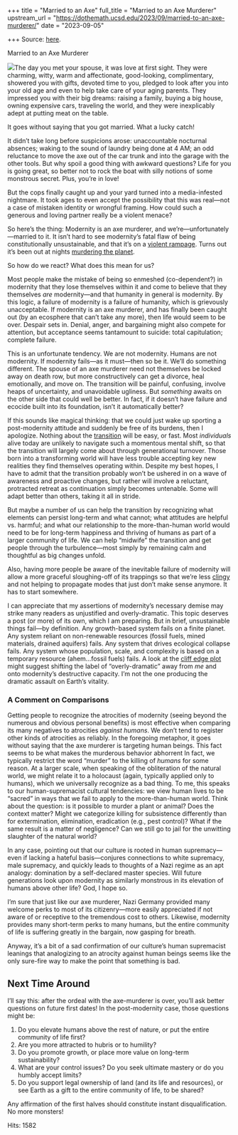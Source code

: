 +++
title = "Married to an Axe"
full_title = "Married to an Axe Murderer"
upstream_url = "https://dothemath.ucsd.edu/2023/09/married-to-an-axe-murderer/"
date = "2023-09-05"

+++
Source: [here](https://dothemath.ucsd.edu/2023/09/married-to-an-axe-murderer/).

Married to an Axe Murderer

[![](https://dothemath.ucsd.edu/wp-content/uploads/2023/09/axe-murderer-232x300.jpg)](https://dothemath.ucsd.edu/wp-content/uploads/2023/09/axe-murderer.jpg)The day you met your spouse, it was love at first sight. They were charming, witty, warm and affectionate, good-looking, complimentary, showered you with gifts, devoted time to you, pledged to look after you into your old age and even to help take care of your aging parents. They impressed you with their big dreams: raising a family, buying a big house, owning expensive cars, traveling the world, and they were inexplicably adept at putting meat on the table.

It goes without saying that you got married. What a lucky catch!

It didn’t take long before suspicions arose: unaccountable nocturnal absences; waking to the sound of laundry being done at 4 AM; an odd reluctance to move the axe out of the car trunk and into the garage with the other tools. But why spoil a good thing with awkward questions? Life for you is going great, so better not to rock the boat with silly notions of some monstrous secret. Plus, you’re in love!

But the cops finally caught up and your yard turned into a media-infested nightmare. It took ages to even accept the possibility that this was real—not a case of mistaken identity or wrongful framing. How could such a generous and loving partner really be a violent menace?

So here’s the thing: Modernity is an axe murderer, and we’re—unfortunately—married to it. It isn’t hard to see modernity’s fatal flaw of being constitutionally unsustainable, and that it’s on a [violent rampage](https://dothemath.ucsd.edu/2022/09/death-by-hockey-sticks/). Turns out it’s been out at nights [murdering the planet](https://dothemath.ucsd.edu/2023/08/ecological-cliff-edge/).

So how do we react? What does this mean for us?

Most people make the mistake of being so enmeshed (co-dependent?) in modernity that they lose themselves within it and come to believe that they themselves *are* modernity—and that humanity in general is modernity. By this logic, a failure of modernity is a failure of humanity, which is grievously unacceptable. If modernity is an axe murderer, and has finally been caught out (by an ecosphere that can’t take any more), then life would seem to be over. Despair sets in. Denial, anger, and bargaining might also compete for attention, but acceptance seems tantamount to suicide: total capitulation; complete failure.

This is an unfortunate tendency. We are not modernity. Humans are not modernity. If modernity fails—as it must—then so be it. We’ll do something different. The spouse of an axe murderer need not themselves be locked away on death row, but more constructively can get a divorce, heal emotionally, and move on. The transition will be painful, confusing, involve heaps of uncertainty, and unavoidable ugliness. But *something* awaits on the other side that could well be better. In fact, if it doesn’t have failure and ecocide built into its foundation, isn’t it automatically better?

If this sounds like magical thinking: that we could just wake up sporting a post-modernity attitude and suddenly be free of its burdens, then I apologize. Nothing about the [transition](https://dothemath.ucsd.edu/2023/08/learning-to-walk-again/) will be easy, or fast. Most *individuals* alive today are unlikely to navigate such a momentous mental shift, so that the transition will largely come about through generational turnover. Those born into a transforming world will have less trouble accepting key new realities they find themselves operating within. Despite my best hopes, I have to admit that the transition probably won’t be ushered in on a wave of awareness and proactive changes, but rather will involve a reluctant, protracted retreat as continuation simply becomes untenable. Some will adapt better than others, taking it all in stride.

But maybe a number of us can help the transition by recognizing what elements can persist long-term and what cannot; what attitudes are helpful vs. harmful; and what our relationship to the more-than-human world would need to be for long-term happiness and thriving of humans as part of a larger community of life. We can help “midwife” the transition and get people through the turbulence—most simply by remaining calm and thoughtful as big changes unfold.

Also, having more people be aware of the inevitable failure of modernity will allow a more graceful sloughing-off of its trappings so that we’re less [clingy](https://dothemath.ucsd.edu/2023/08/learning-to-walk-again/) and not helping to propagate modes that just don’t make sense anymore. It has to start somewhere.

I can appreciate that my assertions of modernity’s necessary demise may strike many readers as unjustified and overly-dramatic. This topic deserves a post (or more) of its own, which I am preparing. But in brief, unsustainable things fail—by definition. Any growth-based system fails on a finite planet. Any system reliant on non-renewable resources (fossil fuels, mined materials, drained aquifers) fails. Any system that drives ecological collapse fails. Any system whose population, scale, and complexity is based on a temporary resource (ahem…fossil fuels) fails. A look at the [cliff edge plot](https://dothemath.ucsd.edu/2023/08/ecological-cliff-edge/) might suggest shifting the label of “overly-dramatic” away from *me* and onto modernity’s destructive capacity. I’m not the one producing the dramatic assault on Earth’s vitality.

### A Comment on Comparisons

Getting people to recognize the atrocities of modernity (seeing beyond the numerous and obvious personal benefits) is most effective when comparing its many negatives to atrocities *against humans*. We don’t tend to register other kinds of atrocities as reliably. In the foregoing metaphor, it goes without saying that the axe murderer is targeting human beings. This fact seems to be what makes the murderous behavior abhorrent In fact, we typically restrict the word “murder” to the killing of *humans* for some reason. At a larger scale, when speaking of the obliteration of the natural world, we might relate it to a holocaust (again, typically applied only to humans), which we universally recognize as a bad thing. To me, this speaks to our human-supremacist cultural tendencies: we view human lives to be “sacred” in ways that we fail to apply to the more-than-human world. Think about the question: is it possible to murder a plant or animal? Does the context matter?
Might we categorize killing for subsistence differently than for extermination, elimination, eradication (e.g., pest control)? What if the same result is a matter of negligence? Can we still go to jail for the unwitting slaughter of the natural world?

In any case, pointing out that our culture is rooted in human supremacy—even if lacking a hateful basis—conjures connections to white supremacy, male supremacy, and quickly leads to thoughts of a Nazi regime as an apt analogy: domination by a self-declared master species. Will future generations look upon modernity as similarly monstrous in its elevation of humans above other life? God, I hope so.

I’m sure that just like our axe murderer, Nazi Germany provided many welcome perks to most of its citizenry—more easily appreciated if not aware of or receptive to the tremendous cost to others. Likewise, modernity provides many short-term perks to many humans, but the entire community of life is suffering greatly in the bargain, now gasping for breath.

Anyway, it’s a bit of a sad confirmation of our culture’s human supremacist leanings that analogizing to an atrocity against human beings seems like the only sure-fire way to make the point that something is bad.

## Next Time Around

I’ll say this: after the ordeal with the axe-murderer is over, you’ll ask better questions on future first dates! In the post-modernity case, those questions might be:

1.  Do you elevate humans above the rest of nature, or put the entire community of life first?
2.  Are you more attracted to hubris or to humility?
3.  Do you promote growth, or place more value on long-term sustainability?
4.  What are your control issues? Do you seek ultimate mastery or do you humbly accept limits?
5.  Do you support legal ownership of land (and its life and resources), or see Earth as a gift to the entire community of life, to be shared?

Any affirmation of the first halves should constitute instant disqualification. No more monsters!

Hits: 1582

[](https://www.addtoany.com/add_to/facebook?linkurl=https%3A%2F%2Fdothemath.ucsd.edu%2F2023%2F09%2Fmarried-to-an-axe-murderer%2F&linkname=Married%20to%20an%20Axe%20Murderer "Facebook")[](https://www.addtoany.com/add_to/twitter?linkurl=https%3A%2F%2Fdothemath.ucsd.edu%2F2023%2F09%2Fmarried-to-an-axe-murderer%2F&linkname=Married%20to%20an%20Axe%20Murderer "Twitter")[](https://www.addtoany.com/add_to/email?linkurl=https%3A%2F%2Fdothemath.ucsd.edu%2F2023%2F09%2Fmarried-to-an-axe-murderer%2F&linkname=Married%20to%20an%20Axe%20Murderer "Email")[](https://www.addtoany.com/share)
